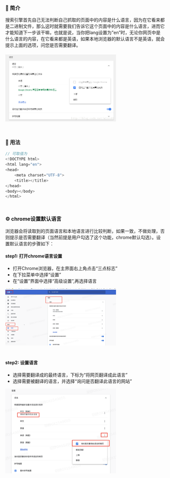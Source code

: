 ### 🍳 简介
搜索引擎首先自己无法判断自己抓取的页面中的内容是什么语言，因为在它看来都是二进制文件，那么这时就需要我们告诉它这个页面中的内容是什么语言，进而它才能知道下一步该干嘛，也就是说，当你把lang设置为”en”时，无论你网页中是什么语言的内容，在它看来都是英语，如果本地浏览器的默认语言不是英语，就会提示上面的选项，问您是否需要翻译。

<div style='margin-top: 20px'></div>
<img src='./imgs/translate.png' width='350px'>
<div style='margin-top: 50px'></div>


### 🔧 用法
```js
// 可取值为
<!DOCTYPE html>
<html lang="en">
<head>
    <meta charset="UTF-8">
    <title></title>
</head>
<body></body>
</html>
```
<div style='margin-top: 50px'></div>



### ⚙️ chrome设置默认语言
浏览器会将读取到的页面语言和本地语言进行比较判断，如果一致，不做处理，否则提示是否需要翻译（当然前提是用户勾选了这个功能，chrome默认勾选）。设置默认语言的步骤如下：
<br>

#### step1: 打开chrome语言设置
  - 打开Chrome浏览器，在主界面右上角点击“三点标志”
  - 在下拉菜单中选择“设置”
  - 在“设置”界面中选择“高级设置”,再选择语言

<img src='./imgs/chrome-setting.png' width='350px'>
<div style='margin-top: 40px'></div>


#### step2: 设置语言
  - 选择需要翻译成的最终语言，下标为“将网页翻译成此语言”
  - 选择需要被翻译的语言，并选择“询问是否翻译此语言的网站”

<img src='./imgs/chrome-language.png' width='350px'>
